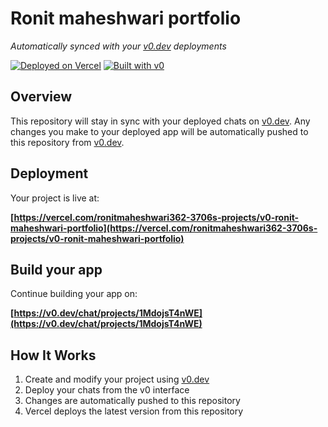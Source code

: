 # Ronit maheshwari portfolio

*Automatically synced with your [v0.dev](https://v0.dev) deployments*

[![Deployed on Vercel](https://img.shields.io/badge/Deployed%20on-Vercel-black?style=for-the-badge&logo=vercel)](https://vercel.com/ronitmaheshwari362-3706s-projects/v0-ronit-maheshwari-portfolio)
[![Built with v0](https://img.shields.io/badge/Built%20with-v0.dev-black?style=for-the-badge)](https://v0.dev/chat/projects/1MdojsT4nWE)

## Overview

This repository will stay in sync with your deployed chats on [v0.dev](https://v0.dev).
Any changes you make to your deployed app will be automatically pushed to this repository from [v0.dev](https://v0.dev).

## Deployment

Your project is live at:

**[https://vercel.com/ronitmaheshwari362-3706s-projects/v0-ronit-maheshwari-portfolio](https://vercel.com/ronitmaheshwari362-3706s-projects/v0-ronit-maheshwari-portfolio)**

## Build your app

Continue building your app on:

**[https://v0.dev/chat/projects/1MdojsT4nWE](https://v0.dev/chat/projects/1MdojsT4nWE)**

## How It Works

1. Create and modify your project using [v0.dev](https://v0.dev)
2. Deploy your chats from the v0 interface
3. Changes are automatically pushed to this repository
4. Vercel deploys the latest version from this repository